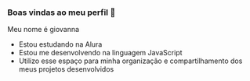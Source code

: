 ### Boas vindas ao meu perfil 💙

Meu nome é giovanna 

- Estou estudando na Alura
- Estou me desenvolvendo na linguagem JavaScript
- Utilizo esse espaço para minha organização e compartilhamento dos meus projetos desenvolvidos
